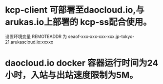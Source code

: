 # kcp-client 可部署至daocloud.io,与arukas.io上部署的 kcp-ss配合使用。
设置环境变量 REMOTEADDR 为 seaof-xxx-xxx-xxx-xxx.jp-tokyo-21.arukascloud.io:xxxxx 
# daocloud.io docker 容器运行时间为24小时，入站与出站速度限制为5M。
